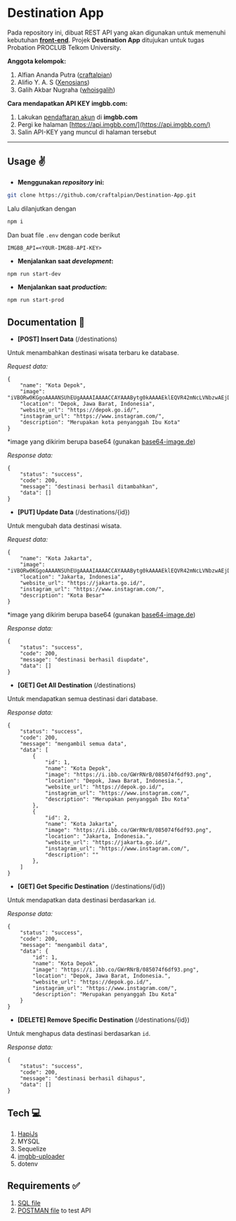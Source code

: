# Destination App
Pada repository ini, dibuat REST API yang akan digunakan untuk memenuhi kebutuhan __[front-end](https://github.com/whoisgalih/destination-app)__. Projek __Destination App__ ditujukan untuk tugas Probation PROCLUB Telkom University.

__Anggota kelompok:__
1. Alfian Ananda Putra ([craftalpian](https://github.com/craftalpian))
1. Alifio Y. A. S ([Xenosians](https://github.com/Xenosians))
1. Galih Akbar Nugraha ([whoisgalih](https://github.com/whoisgalih))

__Cara mendapatkan API KEY imgbb.com:__
1. Lakukan [pendaftaran akun](https://imgbb.com) di __imgbb.com__
1. Pergi ke halaman [https://api.imgbb.com/](https://api.imgbb.com/)
1. Salin API-KEY yang muncul di halaman tersebut
---

## Usage ✌
* __Menggunakan _repository_ ini:__
```sh
git clone https://github.com/craftalpian/Destination-App.git
```
Lalu dilanjutkan dengan
```sh
npm i
```
Dan buat file `.env` dengan code berikut
```
IMGBB_API=<YOUR-IMGBB-API-KEY>
```


* __Menjalankan saat _development_:__
```sh
npm run start-dev
```

* __Menjalankan saat _production_:__
```sh
npm run start-prod
```

## Documentation 📖
* __[POST] Insert Data__ (/destinations)

Untuk menambahkan destinasi wisata terbaru ke database.

_Request data:_
```
{
    "name": "Kota Depok",
    "image": "iVBORw0KGgoAAAANSUhEUgAAAAIAAAACCAYAAABytg0kAAAAEklEQVR42mNcLVNbzwAEjDAGACcSA4kB6ARiAAAAAElFTkSuQmCC",
    "location": "Depok, Jawa Barat, Indonesia",
    "website_url": "https://depok.go.id/",
    "instagram_url": "https://www.instagram.com/",
    "description": "Merupakan kota penyanggah Ibu Kota"
}
```
*image yang dikirim berupa base64 (gunakan [base64-image.de](https://www.base64-image.de/))

_Response data:_
```
{
    "status": "success",
    "code": 200,
    "message": "destinasi berhasil ditambahkan",
    "data": []
}
```
* __[PUT] Update Data__ (/destinations/{id})

Untuk mengubah data destinasi wisata.

_Request data:_
```
{
    "name": "Kota Jakarta",
    "image": "iVBORw0KGgoAAAANSUhEUgAAAAIAAAACCAYAAABytg0kAAAAEklEQVR42mNcLVNbzwAEjDAGACcSA4kB6ARiAAAAAElFTkSuQmCC",
    "location": "Jakarta, Indonesia",
    "website_url": "https://jakarta.go.id/",
    "instagram_url": "https://www.instagram.com/",
    "description": "Kota Besar"
}
```
*image yang dikirim berupa base64 (gunakan [base64-image.de](https://www.base64-image.de/))

_Response data:_
```
{
    "status": "success",
    "code": 200,
    "message": "destinasi berhasil diupdate",
    "data": []
}
```
* __[GET] Get All Destination__ (/destinations)

Untuk mendapatkan semua destinasi dari database.

_Response data:_
```
{
    "status": "success",
    "code": 200,
    "message": "mengambil semua data",
    "data": [
        {
            "id": 1,
            "name": "Kota Depok",
            "image": "https://i.ibb.co/GWrRNrB/085074f6df93.png",
            "location": "Depok, Jawa Barat, Indonesia.",
            "website_url": "https://depok.go.id/",
            "instagram_url": "https://www.instagram.com/",
            "description": "Merupakan penyanggah Ibu Kota"
        },
        {
            "id": 2,
            "name": "Kota Jakarta",
            "image": "https://i.ibb.co/GWrRNrB/085074f6df93.png",
            "location": "Jakarta, Indonesia.",
            "website_url": "https://jakarta.go.id/",
            "instagram_url": "https://www.instagram.com/",
            "description": ""
        },
    ]
}
```
* __[GET] Get Specific Destination__ (/destinations/{id})

Untuk mendapatkan data destinasi berdasarkan `id`.

_Response data:_
```
{
    "status": "success",
    "code": 200,
    "message": "mengambil data",
    "data": {
        "id": 1,
        "name": "Kota Depok",
        "image": "https://i.ibb.co/GWrRNrB/085074f6df93.png",
        "location": "Depok, Jawa Barat, Indonesia.",
        "website_url": "https://depok.go.id/",
        "instagram_url": "https://www.instagram.com/",
        "description": "Merupakan penyanggah Ibu Kota"
    }
}
```
* __[DELETE] Remove Specific Destination__ (/destinations/{id})

Untuk menghapus data destinasi berdasarkan `id`.

_Response data:_
```
{
    "status": "success",
    "code": 200,
    "message": "destinasi berhasil dihapus",
    "data": []
}
```

## Tech 💻
1. [HapiJs](https://hapi.dev/)
1. MYSQL
1. Sequelize
1. [imgbb-uploader](https://www.npmjs.com/package/imgbb-uploader)
1. dotenv

## Requirements ✅
1. [SQL file]()
1. [POSTMAN file](https://github.com/craftalpian/Destination-App/blob/main/Destination%20App.postman_collection.json) to test API
